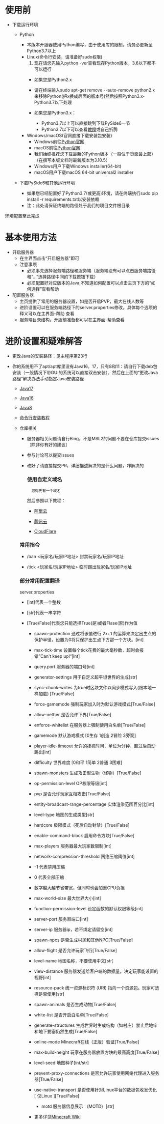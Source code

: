 # 使用前

- 下载运行环境
    - Python
        - 本版本开服器使用Python编写，由于使用库的限制，请务必更新至Python3.7以上
        - Linux(命令行安装，请准备好sudo权限)
          1. 现在请您先输入python -ver查看现存Python版本，3.6以下都不可以运行
          - 如果您是Python2.x
          - 请在终端输入sudo apt-get remove --auto-remove python2.x 来移除Python(把x换成后面的版本号)然后按照Python3.x-Python3.7以下处理
          - 如果您是Python3.x：

          	- Python3.7以上可以直接跳到下载PySide6一节
          	- Python3.7以下可以查看[教程](https://cloud.tencent.com/developer/article/1565853)或自己折腾
        - Windows/macOS(官网直接下载安装包安装)
          - Windows前往[Python官网](https://www.python.org/downloads/windows/)
          - macOS前往[Python官网](https://www.python.org/downloads/macos/)
          - 我们始终推荐您下载最新的Python版本（一般位于页面最上部）（在撰写本版文档时最新版本为3.10.5）
          - Windows用户下载Windows installer(64-bit)
          - macOS用户下载macOS 64-bit universal2 installer
    - 下载PySide6和其他运行环境

        - 如果您已经配置好了Python3.7(或更高)环境，请在终端执行sudo pip install -r requirements.txt以安装依赖
        - 注：此处请保证终端的路径处于我们的项目文件根目录


环境配置至此完成

# 基本使用方法

- 开启服务器
    - 在主界面点击“开启服务器”即可
    - 注意事项
        - 必须事先选择服务端路径和服务端（服务端没有可以点击服务端路径和“...”选择路径中间的下载摁钮下载）
        - 必须配置好对应版本的Java,不知道如何配置可以点击主页下方的“如何选择”查看帮助
- 配置服务器
    - 主页提供了常用的服务器设置，如是否开启PVP，最大在线人数等
    - 进阶设置可以在服务端路径下的server.properties修改，具体每个选项的释义可以在主界面-帮助 查看
    - 服务端目录结构，开服前准备都可以在主界面-帮助查看

# 进阶设置和疑难解答

- 更改Java的安装路径：见主程序第23行

- 你的系统用不了apt/apt库里没有Java16，17，只有8和11：请自行下载deb包安装（一般情况下带GUI的系统可以直接双击安装），然后在上面的“更改Java路径”解决办法手动指定Java安装路径
    - [Java17](https://www.oracle.com/java/technologies/downloads/)

    - [Java16](https://www.oracle.com/java/technologies/javase/jdk16-archive-downloads.html)

    - [Java8](https://www.oracle.com/java/technologies/javase/javase8u211-later-archive-downloads.html)

    - [命令行安装教程](https://blog.csdn.net/oMcLin/article/details/108725325)

    - 仓库相关
      - 服务器相关问题请自行Bing，不是MSL2的问题不要在仓库提交issues（除非你有好的建议）
      - 参与讨论可以提交issues
      - 改好了请直接提交PR，详细描述解决的是什么问题，咋解决的

          ### 使用自定义域名

              您得先有一个域名 
          然后参照以下教程：
          - [阿里云](https://doc.natfrp.com/#/app/mc?id=srv-aliyun)

          - [腾讯云](https://doc.natfrp.com/#/app/mc?id=srv-tencent)

          - [CloudFlare](https://doc.natfrp.com/#/app/mc?id=srv-cloudflare)

      ### 常用指令

        - /ban <玩家名/玩家IP地址>  封禁玩家名/玩家IP地址

        - /tick <玩家名/玩家IP地址>  临时踢出玩家名/玩家IP地址
      ### 部分常用配置翻译
      server.properties
      - [int]代表一个整数
      - [str]代表一串字符
      - [True/False]代表您只能选择True(是)或者Flase(否)作为值

          -  spawn-protection	通过将该值进行 2x+1 的运算来决定出生点的保护半径，设置为0将只保护出生点下方那一个方块。[int]
          
          -  max-tick-time 	设置每个tick花费的最大毫秒数，超时会报错”Can't keep up!“[int]
          
          -  query.port 	服务器的端口号[int]
          
          -  generator-settings 	用于自定义超平坦世界的生成[str]
          
          -  sync-chunk-writes 	为true时区块文件以同步模式写入(跟本地一样加载) [True/False]
          
          -  force-gamemode 	强制玩家加入时为默认游戏模式[True/False]
          
          -  allow-nether 	是否允许下界[True/False]
          
          -  enforce-whitelist 	在服务器上强制使用白名单[True/False]
          
          -  gamemode 	默认游戏模式 [0生存 1创造 2冒险 3旁观]
          
          -  player-idle-timeout 	允许的挂机时间，单位为分钟，超过后自动踢出[int]
          
          -  difficulty 	世界难度  [0和平 1简单 2普通 3困难]
          
          -  spawn-monsters 	生成攻击型生物（怪物）[True/False]
          
          -  op-permission-level 	OP权限等级[int]
          
          -  pvp 	是否允许玩家互相攻击[True/False]
          
          -  entity-broadcast-range-percentage 	实体渲染范围百分比[int]
          
          -  level-type 	地图的生成类型[str]
          
          -  hardcore 	极限模式（死后自动封禁）[True/False]
          
          -  enable-command-block 	启用命令方块[True/False]
          
          -  max-players	服务器最大玩家数限制[int]
          
          -  network-compression-threshold 	网络压缩阈值[int]
          -  -1 代表禁用压缩
          -  0 代表全部压缩
          - 数字越大越节省带宽，但同时也会加重CPU负担
          
          -  max-world-size 	最大世界大小[int]
          
          -  function-permission-level 	设定函数的默认权限等级[int]
          
          -  server-port 	服务器端口[int]
          
          -  server-ip 	服务器ip，若不绑定请留空[int]
          
          -  spawn-npcs 	是否生成村民和其他NPC[True/False]
          
          -  allow-flight 	是否允许玩家飞行[True/False]
          
          -  level-name 	地图名称，不要使用中文[str]
          
          -  view-distance 	服务器发送给客户端的数据量，决定玩家能设置的视野[int]
          
          -  resource-pack 	统一资源标识符 (URI) 指向一个资源包。玩家可选择是否使用[str]
          
          -  spawn-animals	是否生成动物[True/False]
          
          -  white-list 	是否开启白名单[True/False]
          
          -  generate-structures 	生成世界时生成结构（如村庄）禁止后地牢和地下要塞仍然生成[True/False]
          
          -  online-mode 	Minecraft在线（正版）验证[True/False]
          
          -  max-build-height 	玩家在服务器放置方块的最高高度[True/False]
          
          -  level-seed 	地图种子[int/str]
          
          -  prevent-proxy-connections 	是否允许玩家使用网络代理进入服务器[True/False]
          
          -  use-native-transport 	是否使用针对Linux平台的数据包收发优化 [ 仅Linux ][True/False]
          
      	     -  motd 	服务器信息展示 （MOTD）[str]

        - 更多详见[Minecraft Wiki](https://minecraft.fandom.com/zh/wiki/Server.properties?variant=zh)
    


